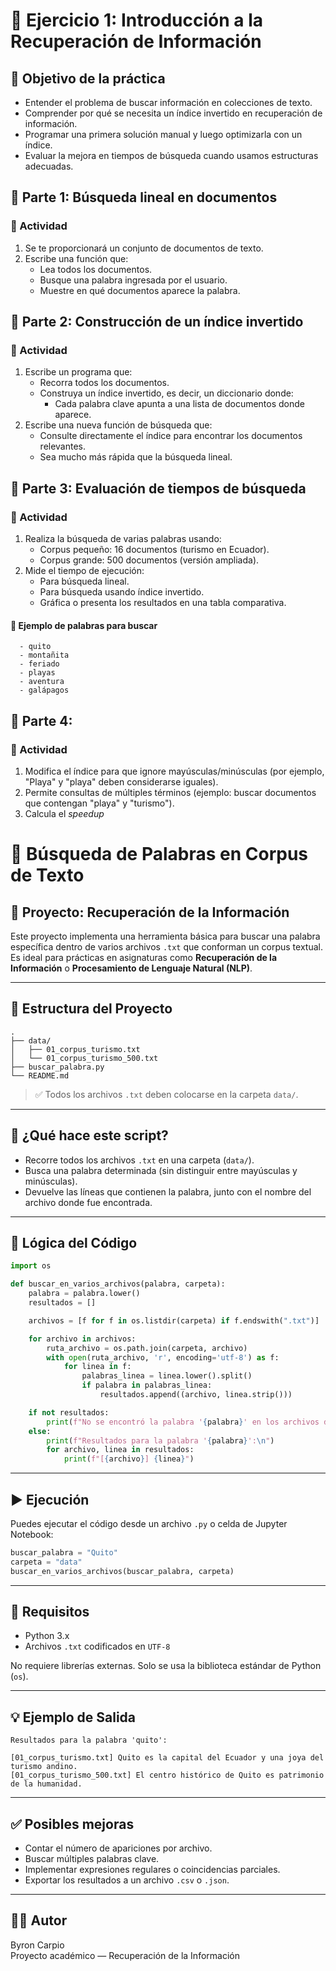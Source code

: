 # 🧠 Ejercicio 1: Introducción a la Recuperación de Información

## 🎯 Objetivo de la práctica
- Entender el problema de buscar información en colecciones de texto.
- Comprender por qué se necesita un índice invertido en recuperación de información.
- Programar una primera solución manual y luego optimizarla con un índice.
- Evaluar la mejora en tiempos de búsqueda cuando usamos estructuras adecuadas.


## 📌 Parte 1: Búsqueda lineal en documentos
### 🔧 Actividad
1. Se te proporcionará un conjunto de documentos de texto.
2. Escribe una función que:
    - Lea todos los documentos.
    - Busque una palabra ingresada por el usuario.
    - Muestre en qué documentos aparece la palabra.
  
## 📌 Parte 2: Construcción de un índice invertido
### 🔧 Actividad
1. Escribe un programa que:
   - Recorra todos los documentos.
   - Construya un índice invertido, es decir, un diccionario donde:
      - Cada palabra clave apunta a una lista de documentos donde aparece.
3. Escribe una nueva función de búsqueda que:
   - Consulte directamente el índice para encontrar los documentos relevantes.
   - Sea mucho más rápida que la búsqueda lineal.
  
## 📌 Parte 3: Evaluación de tiempos de búsqueda
### 🔧 Actividad
1. Realiza la búsqueda de varias palabras usando:
   - Corpus pequeño: 16 documentos (turismo en Ecuador).
   - Corpus grande: 500 documentos (versión ampliada).
2. Mide el tiempo de ejecución:
   - Para búsqueda lineal.
   - Para búsqueda usando índice invertido.
   - Gráfica o presenta los resultados en una tabla comparativa.
#### 📄 Ejemplo de palabras para buscar
      - quito
      - montañita
      - feriado
      - playas
      - aventura
      - galápagos

## 📌 Parte 4: 
### 🔧 Actividad
1. Modifica el índice para que ignore mayúsculas/minúsculas (por ejemplo, "Playa" y "playa" deben considerarse iguales).
2. Permite consultas de múltiples términos (ejemplo: buscar documentos que contengan "playa" y "turismo").
3. Calcula el _speedup_


# 📄 Búsqueda de Palabras en Corpus de Texto

## 🔎 Proyecto: Recuperación de la Información  
Este proyecto implementa una herramienta básica para buscar una palabra específica dentro de varios archivos `.txt` que conforman un corpus textual.  
Es ideal para prácticas en asignaturas como **Recuperación de la Información** o **Procesamiento de Lenguaje Natural (NLP)**.

---

## 📂 Estructura del Proyecto

```
.
├── data/
│   ├── 01_corpus_turismo.txt
│   └── 01_corpus_turismo_500.txt
├── buscar_palabra.py
└── README.md
```

> ✅ Todos los archivos `.txt` deben colocarse en la carpeta `data/`.

---

## 🚀 ¿Qué hace este script?

- Recorre todos los archivos `.txt` en una carpeta (`data/`).
- Busca una palabra determinada (sin distinguir entre mayúsculas y minúsculas).
- Devuelve las líneas que contienen la palabra, junto con el nombre del archivo donde fue encontrada.

---

## 🧠 Lógica del Código

```python
import os

def buscar_en_varios_archivos(palabra, carpeta):
    palabra = palabra.lower()
    resultados = []

    archivos = [f for f in os.listdir(carpeta) if f.endswith(".txt")]

    for archivo in archivos:
        ruta_archivo = os.path.join(carpeta, archivo)
        with open(ruta_archivo, 'r', encoding='utf-8') as f:
            for linea in f:
                palabras_linea = linea.lower().split()
                if palabra in palabras_linea:
                    resultados.append((archivo, linea.strip()))

    if not resultados:
        print(f"No se encontró la palabra '{palabra}' en los archivos de la carpeta '{carpeta}'.")
    else:
        print(f"Resultados para la palabra '{palabra}':\n")
        for archivo, linea in resultados:
            print(f"[{archivo}] {linea}")
```

---

## ▶️ Ejecución

Puedes ejecutar el código desde un archivo `.py` o celda de Jupyter Notebook:

```python
buscar_palabra = "Quito"
carpeta = "data"
buscar_en_varios_archivos(buscar_palabra, carpeta)
```

---

## 📌 Requisitos

- Python 3.x
- Archivos `.txt` codificados en `UTF-8`

No requiere librerías externas. Solo se usa la biblioteca estándar de Python (`os`).

---

## 💡 Ejemplo de Salida

```
Resultados para la palabra 'quito':

[01_corpus_turismo.txt] Quito es la capital del Ecuador y una joya del turismo andino.
[01_corpus_turismo_500.txt] El centro histórico de Quito es patrimonio de la humanidad.
```

---

## ✅ Posibles mejoras

- Contar el número de apariciones por archivo.
- Buscar múltiples palabras clave.
- Implementar expresiones regulares o coincidencias parciales.
- Exportar los resultados a un archivo `.csv` o `.json`.

---

## 🧑‍💻 Autor

Byron Carpio  
Proyecto académico — Recuperación de la Información
